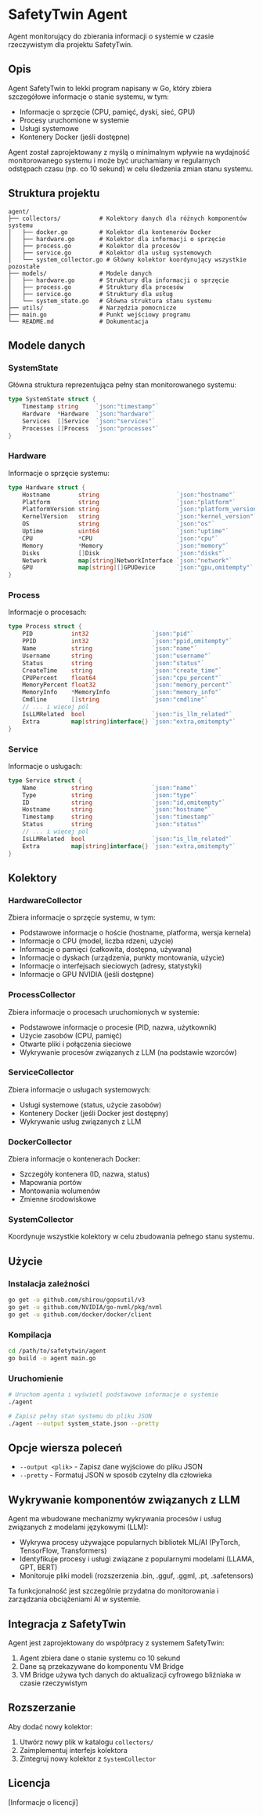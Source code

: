 # SafetyTwin Agent

Agent monitorujący do zbierania informacji o systemie w czasie rzeczywistym dla projektu SafetyTwin.

## Opis

Agent SafetyTwin to lekki program napisany w Go, który zbiera szczegółowe informacje o stanie systemu, w tym:

- Informacje o sprzęcie (CPU, pamięć, dyski, sieć, GPU)
- Procesy uruchomione w systemie
- Usługi systemowe
- Kontenery Docker (jeśli dostępne)

Agent został zaprojektowany z myślą o minimalnym wpływie na wydajność monitorowanego systemu i może być uruchamiany w regularnych odstępach czasu (np. co 10 sekund) w celu śledzenia zmian stanu systemu.

## Struktura projektu

```
agent/
├── collectors/           # Kolektory danych dla różnych komponentów systemu
│   ├── docker.go         # Kolektor dla kontenerów Docker
│   ├── hardware.go       # Kolektor dla informacji o sprzęcie
│   ├── process.go        # Kolektor dla procesów
│   ├── service.go        # Kolektor dla usług systemowych
│   └── system_collector.go # Główny kolektor koordynujący wszystkie pozostałe
├── models/               # Modele danych
│   ├── hardware.go       # Struktury dla informacji o sprzęcie
│   ├── process.go        # Struktury dla procesów
│   ├── service.go        # Struktury dla usług
│   └── system_state.go   # Główna struktura stanu systemu
├── utils/                # Narzędzia pomocnicze
├── main.go               # Punkt wejściowy programu
└── README.md             # Dokumentacja
```

## Modele danych

### SystemState

Główna struktura reprezentująca pełny stan monitorowanego systemu:

```go
type SystemState struct {
    Timestamp string     `json:"timestamp"`
    Hardware  *Hardware  `json:"hardware"`
    Services  []Service  `json:"services"`
    Processes []Process  `json:"processes"`
}
```

### Hardware

Informacje o sprzęcie systemu:

```go
type Hardware struct {
    Hostname        string                      `json:"hostname"`
    Platform        string                      `json:"platform"`
    PlatformVersion string                      `json:"platform_version"`
    KernelVersion   string                      `json:"kernel_version"`
    OS              string                      `json:"os"`
    Uptime          uint64                      `json:"uptime"`
    CPU             *CPU                        `json:"cpu"`
    Memory          *Memory                     `json:"memory"`
    Disks           []Disk                      `json:"disks"`
    Network         map[string]NetworkInterface `json:"network"`
    GPU             map[string][]GPUDevice      `json:"gpu,omitempty"`
}
```

### Process

Informacje o procesach:

```go
type Process struct {
    PID           int32                  `json:"pid"`
    PPID          int32                  `json:"ppid,omitempty"`
    Name          string                 `json:"name"`
    Username      string                 `json:"username"`
    Status        string                 `json:"status"`
    CreateTime    string                 `json:"create_time"`
    CPUPercent    float64                `json:"cpu_percent"`
    MemoryPercent float32                `json:"memory_percent"`
    MemoryInfo    *MemoryInfo            `json:"memory_info"`
    Cmdline       []string               `json:"cmdline"`
    // ... i więcej pól
    IsLLMRelated  bool                   `json:"is_llm_related"`
    Extra         map[string]interface{} `json:"extra,omitempty"`
}
```

### Service

Informacje o usługach:

```go
type Service struct {
    Name          string                 `json:"name"`
    Type          string                 `json:"type"`
    ID            string                 `json:"id,omitempty"`
    Hostname      string                 `json:"hostname"`
    Timestamp     string                 `json:"timestamp"`
    Status        string                 `json:"status"`
    // ... i więcej pól
    IsLLMRelated  bool                   `json:"is_llm_related"`
    Extra         map[string]interface{} `json:"extra,omitempty"`
}
```

## Kolektory

### HardwareCollector

Zbiera informacje o sprzęcie systemu, w tym:
- Podstawowe informacje o hoście (hostname, platforma, wersja kernela)
- Informacje o CPU (model, liczba rdzeni, użycie)
- Informacje o pamięci (całkowita, dostępna, używana)
- Informacje o dyskach (urządzenia, punkty montowania, użycie)
- Informacje o interfejsach sieciowych (adresy, statystyki)
- Informacje o GPU NVIDIA (jeśli dostępne)

### ProcessCollector

Zbiera informacje o procesach uruchomionych w systemie:
- Podstawowe informacje o procesie (PID, nazwa, użytkownik)
- Użycie zasobów (CPU, pamięć)
- Otwarte pliki i połączenia sieciowe
- Wykrywanie procesów związanych z LLM (na podstawie wzorców)

### ServiceCollector

Zbiera informacje o usługach systemowych:
- Usługi systemowe (status, użycie zasobów)
- Kontenery Docker (jeśli Docker jest dostępny)
- Wykrywanie usług związanych z LLM

### DockerCollector

Zbiera informacje o kontenerach Docker:
- Szczegóły kontenera (ID, nazwa, status)
- Mapowania portów
- Montowania wolumenów
- Zmienne środowiskowe

### SystemCollector

Koordynuje wszystkie kolektory w celu zbudowania pełnego stanu systemu.

## Użycie

### Instalacja zależności

```bash
go get -u github.com/shirou/gopsutil/v3
go get -u github.com/NVIDIA/go-nvml/pkg/nvml
go get -u github.com/docker/docker/client
```

### Kompilacja

```bash
cd /path/to/safetytwin/agent
go build -o agent main.go
```

### Uruchomienie

```bash
# Uruchom agenta i wyświetl podstawowe informacje o systemie
./agent

# Zapisz pełny stan systemu do pliku JSON
./agent --output system_state.json --pretty
```

## Opcje wiersza poleceń

- `--output <plik>` - Zapisz dane wyjściowe do pliku JSON
- `--pretty` - Formatuj JSON w sposób czytelny dla człowieka

## Wykrywanie komponentów związanych z LLM

Agent ma wbudowane mechanizmy wykrywania procesów i usług związanych z modelami językowymi (LLM):

- Wykrywa procesy używające popularnych bibliotek ML/AI (PyTorch, TensorFlow, Transformers)
- Identyfikuje procesy i usługi związane z popularnymi modelami (LLAMA, GPT, BERT)
- Monitoruje pliki modeli (rozszerzenia .bin, .gguf, .ggml, .pt, .safetensors)

Ta funkcjonalność jest szczególnie przydatna do monitorowania i zarządzania obciążeniami AI w systemie.

## Integracja z SafetyTwin

Agent jest zaprojektowany do współpracy z systemem SafetyTwin:

1. Agent zbiera dane o stanie systemu co 10 sekund
2. Dane są przekazywane do komponentu VM Bridge
3. VM Bridge używa tych danych do aktualizacji cyfrowego bliźniaka w czasie rzeczywistym

## Rozszerzanie

Aby dodać nowy kolektor:

1. Utwórz nowy plik w katalogu `collectors/`
2. Zaimplementuj interfejs kolektora
3. Zintegruj nowy kolektor z `SystemCollector`

## Licencja

[Informacje o licencji]
